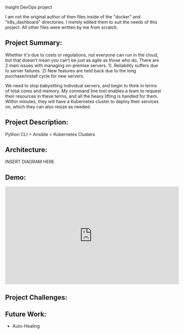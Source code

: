 Insight DevOps project

I am not the original author of then files inside of the "docker" and "k8s_dashboard" directories. I merely edited them to suit the needs of this project. All other files were written by me from scratch. 


## Project Summary:

Whether it's due to costs or regulations, not everyone can run in the cloud, but that doesn’t mean you can’t be just as agile as those who do. There are 2 main issues with managing on-premise servers. 1). Reliability suffers due to server failures. 2) New features are held back due to the long purchase/install cycle for new servers.

We need to stop babysitting individual servers, and begin to think in terms of total cores and memory. My command line tool enables a team to request their resources in these terms, and all the heavy lifting is handled for them. Within minutes, they will have a Kubernetes cluster to deploy their services on, which they can also resize as needed.

## Project Description:

Python CLI > Ansible > Kubernetes Clusters

## Architecture:   

INSERT DIAGRAM HERE

## Demo:   

<iframe width="560" height="315" src="https://www.youtube.com/embed/6BYq6hNhceI" frameborder="0" allow="accelerometer; autoplay; encrypted-media; gyroscope; picture-in-picture" allowfullscreen></iframe>

## Project Challenges:



## Future Work:
* Auto-Healing
